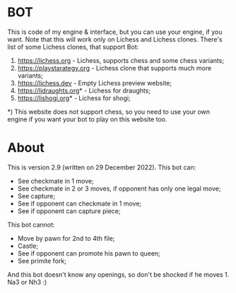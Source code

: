 # BOT
This is code of my engine & interface, but you can use your engine, if you want.
Note that this will work only on Lichess and Lichess clones. There's list of some Lichess clones, that support Bot:
1. https://lichess.org - Lichess, supports chess and some chess variants;
2. https://playstarategy.org - Lichess clone that supports much more variants;
3. https://lichess.dev - Empty Lichess preview website;
4. https://lidraughts.org* - Lichess for draughts;
5. https://lishogi.org* - Lichess for shogi;

*) This website does not support chess, so you need to use your own engine if you want your bot to play on this website too.

# About

This is version 2.9 (written on 29 December 2022). This bot can:
- See checkmate in 1 move;
- See checkmate in 2 or 3 moves, if opponent has only one legal move;
- See capture;
- See if opponent can checkmate in 1 move;
- See if opponent can capture piece;

This bot cannot:
- Move by pawn for 2nd to 4th file;
- Castle;
- See if opponent can promote his pawn to queen;
- See primite fork;

And this bot doesn't know any openings, so don't be shocked if he moves 1. Na3 or Nh3 :)
